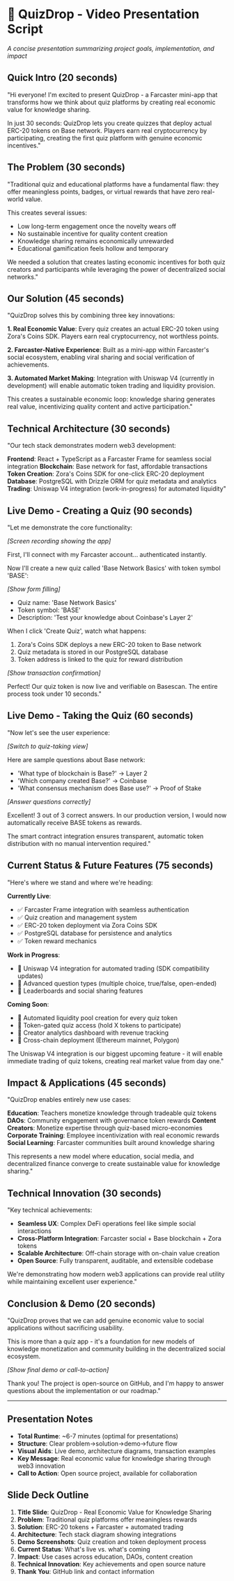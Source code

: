 # 🎯 QuizDrop - Video Presentation Script
*A concise presentation summarizing project goals, implementation, and impact*

## Quick Intro (20 seconds)

"Hi everyone! I'm excited to present QuizDrop - a Farcaster mini-app that transforms how we think about quiz platforms by creating real economic value for knowledge sharing.

In just 30 seconds: QuizDrop lets you create quizzes that deploy actual ERC-20 tokens on Base network. Players earn real cryptocurrency by participating, creating the first quiz platform with genuine economic incentives."

## The Problem (30 seconds)

"Traditional quiz and educational platforms have a fundamental flaw: they offer meaningless points, badges, or virtual rewards that have zero real-world value.

This creates several issues:
- Low long-term engagement once the novelty wears off
- No sustainable incentive for quality content creation
- Knowledge sharing remains economically unrewarded
- Educational gamification feels hollow and temporary

We needed a solution that creates lasting economic incentives for both quiz creators and participants while leveraging the power of decentralized social networks."

## Our Solution (45 seconds)

"QuizDrop solves this by combining three key innovations:

**1. Real Economic Value**: Every quiz creates an actual ERC-20 token using Zora's Coins SDK. Players earn real cryptocurrency, not worthless points.

**2. Farcaster-Native Experience**: Built as a mini-app within Farcaster's social ecosystem, enabling viral sharing and social verification of achievements.

**3. Automated Market Making**: Integration with Uniswap V4 (currently in development) will enable automatic token trading and liquidity provision.

This creates a sustainable economic loop: knowledge sharing generates real value, incentivizing quality content and active participation."

## Technical Architecture (30 seconds)

"Our tech stack demonstrates modern web3 development:

**Frontend**: React + TypeScript as a Farcaster Frame for seamless social integration
**Blockchain**: Base network for fast, affordable transactions
**Token Creation**: Zora's Coins SDK for one-click ERC-20 deployment
**Database**: PostgreSQL with Drizzle ORM for quiz metadata and analytics
**Trading**: Uniswap V4 integration (work-in-progress) for automated liquidity"

## Live Demo - Creating a Quiz (90 seconds)

"Let me demonstrate the core functionality:

*[Screen recording showing the app]*

First, I'll connect with my Farcaster account... authenticated instantly.

Now I'll create a new quiz called 'Base Network Basics' with token symbol 'BASE':

*[Show form filling]*
- Quiz name: 'Base Network Basics'
- Token symbol: 'BASE' 
- Description: 'Test your knowledge about Coinbase's Layer 2'

When I click 'Create Quiz', watch what happens:
1. Zora's Coins SDK deploys a new ERC-20 token to Base network
2. Quiz metadata is stored in our PostgreSQL database
3. Token address is linked to the quiz for reward distribution

*[Show transaction confirmation]*

Perfect! Our quiz token is now live and verifiable on Basescan. The entire process took under 10 seconds."

## Live Demo - Taking the Quiz (60 seconds)

"Now let's see the user experience:

*[Switch to quiz-taking view]*

Here are sample questions about Base network:
- 'What type of blockchain is Base?' → Layer 2
- 'Which company created Base?' → Coinbase
- 'What consensus mechanism does Base use?' → Proof of Stake

*[Answer questions correctly]*

Excellent! 3 out of 3 correct answers. In our production version, I would now automatically receive BASE tokens as rewards.

The smart contract integration ensures transparent, automatic token distribution with no manual intervention required."

## Current Status & Future Features (75 seconds)

"Here's where we stand and where we're heading:

**Currently Live**:
- ✅ Farcaster Frame integration with seamless authentication
- ✅ Quiz creation and management system
- ✅ ERC-20 token deployment via Zora Coins SDK
- ✅ PostgreSQL database for persistence and analytics
- ✅ Token reward mechanics

**Work in Progress**:
- 🔄 Uniswap V4 integration for automated trading (SDK compatibility updates)
- 🔄 Advanced question types (multiple choice, true/false, open-ended)
- 🔄 Leaderboards and social sharing features

**Coming Soon**:
- 🚀 Automated liquidity pool creation for every quiz token
- 🚀 Token-gated quiz access (hold X tokens to participate)
- 🚀 Creator analytics dashboard with revenue tracking
- 🚀 Cross-chain deployment (Ethereum mainnet, Polygon)

The Uniswap V4 integration is our biggest upcoming feature - it will enable immediate trading of quiz tokens, creating real market value from day one."

## Impact & Applications (45 seconds)

"QuizDrop enables entirely new use cases:

**Education**: Teachers monetize knowledge through tradeable quiz tokens
**DAOs**: Community engagement with governance token rewards
**Content Creators**: Monetize expertise through quiz-based micro-economies
**Corporate Training**: Employee incentivization with real economic rewards
**Social Learning**: Farcaster communities built around knowledge sharing

This represents a new model where education, social media, and decentralized finance converge to create sustainable value for knowledge sharing."

## Technical Innovation (30 seconds)

"Key technical achievements:

- **Seamless UX**: Complex DeFi operations feel like simple social interactions
- **Cross-Platform Integration**: Farcaster social + Base blockchain + Zora tokens
- **Scalable Architecture**: Off-chain storage with on-chain value creation
- **Open Source**: Fully transparent, auditable, and extensible codebase

We're demonstrating how modern web3 applications can provide real utility while maintaining excellent user experience."

## Conclusion & Demo (20 seconds)

"QuizDrop proves that we can add genuine economic value to social applications without sacrificing usability.

This is more than a quiz app - it's a foundation for new models of knowledge monetization and community building in the decentralized social ecosystem.

*[Show final demo or call-to-action]*

Thank you! The project is open-source on GitHub, and I'm happy to answer questions about the implementation or our roadmap."

---

## Presentation Notes

- **Total Runtime**: ~6-7 minutes (optimal for presentations)
- **Structure**: Clear problem→solution→demo→future flow
- **Visual Aids**: Live demo, architecture diagrams, transaction examples
- **Key Message**: Real economic value for knowledge sharing through web3 innovation
- **Call to Action**: Open source project, available for collaboration

## Slide Deck Outline

1. **Title Slide**: QuizDrop - Real Economic Value for Knowledge Sharing
2. **Problem**: Traditional quiz platforms offer meaningless rewards
3. **Solution**: ERC-20 tokens + Farcaster + automated trading
4. **Architecture**: Tech stack diagram showing integrations
5. **Demo Screenshots**: Quiz creation and token deployment process
6. **Current Status**: What's live vs. what's coming
7. **Impact**: Use cases across education, DAOs, content creation
8. **Technical Innovation**: Key achievements and open source nature
9. **Thank You**: GitHub link and contact information 